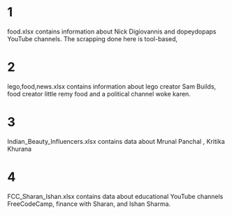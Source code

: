 # 1
food.xlsx contains information about Nick Digiovannis and dopeydopaps YouTube channels. The scrapping done here is tool-based,
# 2
lego,food,news.xlsx contains information about lego creator Sam Builds, food creator little remy food and a political channel woke karen.
# 3
Indian_Beauty_Influencers.xlsx contains data about Mrunal Panchal , Kritika Khurana 
# 4
FCC_Sharan_Ishan.xlsx contains data about educational YouTube channels FreeCodeCamp, finance with Sharan, and Ishan Sharma.
